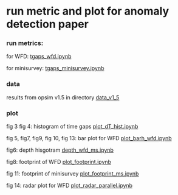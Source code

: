 # run metric and plot for anomaly detection paper 

### run metrics: 
for WFD:   [tgaps_wfd.ipynb](tgaps_wfd.ipynb)

for minisurvey: [tgaps_minisurvey.ipynb](tgaps_minisurvey.ipynb)

### data

results from opsim v1.5 in directory [data_v1_5](data_v1_5)

### plot

fig 3 fig 4: histogram of time gaps  [plot_dT_hist.ipynb](plot_dT_hist.ipynb)

fig 5, fig7,  fig9, fig 10, fig 13: bar plot for WFD [plot_barh_wfd.ipynb](plot_barh_wfd.ipynb)

fig6: depth hisgotram [depth_wfd_ms.ipynb](depth_wfd_ms.ipynb)

fig8: footprint of WFD [plot_footprint.ipynb](plot_footprint_wfd.ipynb)

fig 11: footprint of minisurvey [plot_footprint_ms.ipynb](plot_footprint_ms.ipynb)

fig 14: radar plot for WFD [plot_radar_parallel.ipynb](plot_radar_parallel.ipynb) 
